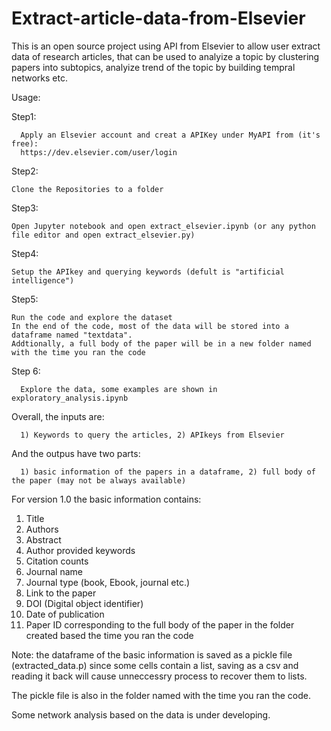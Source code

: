 # Extract-article-data-from-Elsevier
This is an open source project using API from Elsevier to allow user extract data of research articles, that can be used to analyize a topic by clustering papers into subtopics, analyize trend of the topic by building tempral networks etc.

Usage:

Step1: 

      Apply an Elsevier account and creat a APIKey under MyAPI from (it's free):
      https://dev.elsevier.com/user/login
      
Step2:

    Clone the Repositories to a folder

Step3:

    Open Jupyter notebook and open extract_elsevier.ipynb (or any python file editor and open extract_elsevier.py)

Step4:

    Setup the APIkey and querying keywords (defult is "artificial intelligence")

Step5:

    Run the code and explore the dataset
    In the end of the code, most of the data will be stored into a dataframe named "textdata".
    Addtionally, a full body of the paper will be in a new folder named with the time you ran the code

Step 6:

      Explore the data, some examples are shown in exploratory_analysis.ipynb

Overall, the inputs are:

      1) Keywords to query the articles, 2) APIkeys from Elsevier
And the outpus have two parts:
      
      1) basic information of the papers in a dataframe, 2) full body of the paper (may not be always available)

For version 1.0 the basic information contains:
1. Title
2. Authors
3. Abstract
4. Author provided keywords
5. Citation counts
6. Journal name
7. Journal type (book, Ebook, journal etc.)
8. Link to the paper
9. DOI (Digital object identifier)
10. Date of publication
11. Paper ID corresponding to the full body of the paper in the folder created based the time you ran the code
    
 
Note: the dataframe of the basic information is saved as a pickle file (extracted_data.p) since some cells contain a list, saving as a csv and reading it back will cause unneccessry process to recover them to lists.

The pickle file is also in the folder named with the time you ran the code.



Some network analysis based on the data is under developing.
